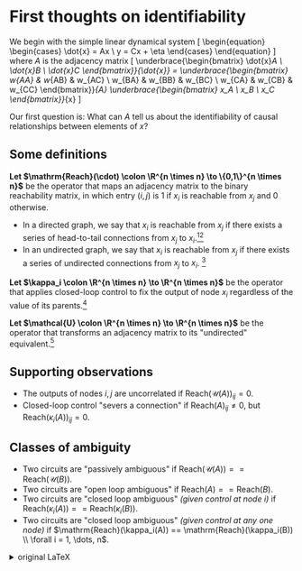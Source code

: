 # First thoughts on identifiability

We begin with the simple linear dynamical system
\[
\begin{equation}
    \begin{cases} \dot{x} = Ax \\ y = Cx + \eta \end{cases}
\end{equation}
\]
where $A$ is the adjacency matrix
\[
\underbrace{\begin{bmatrix} \dot{x}_A \\ \dot{x}_B \\ \dot{x}_C \end{bmatrix}}_{\dot{x}} =
\underbrace{\begin{bmatrix}
    w_{AA} & w_{AB} & w_{AC} \\
    w_{BA} & w_{BB} & w_{BC} \\
    w_{CA} & w_{CB} & w_{CC}
\end{bmatrix}}_{A}
\underbrace{\begin{bmatrix}
    x_A \\
    x_B \\
    x_C
\end{bmatrix}}_{x}
\]

Our first question is: What can $A$ tell us about the identifiability of causal relationships between elements of $x$?

## Some definitions

**Let $\mathrm{Reach}(\cdot) \colon \R^{n \times n} \to \{0,1\}^{n \times n}$** be the operator that maps an adjacency matrix to the binary reachability matrix, in which entry $(i,j)$ is $1$ if $x_i$ is reachable from $x_j$ and $0$ otherwise. 
- In a directed graph, we say that $x_i$ is reachable from $x_j$ if there exists a series of head-to-tail connections from $x_j$ to $x_i$.[^fn][^index]
- In an undirected graph, we say that $x_i$ is reachable from $x_j$ if there exists a series of undirected connections from $x_j$ to $x_i$.
[^fork]

[^fork]: 🚧 in code I've also implemented what I call "fork-shaped" reachability which captures whether a node `i` can be reached by any of *the parents of* node `j` and "collider-shaped" reachability which captures whether a node `i` and node `j` shared descendants - *verify this, include above if useful*

[^index]: to-do resolve indexing convention
[^fn]: Note that for a binary adjacency matrix $A$, $A^k_{ij} = 1$ $\iff$ $x_i$ is reachable from $x_j$ in $k$ "hops." Using this fact and the fact that $e^A = \sum_{k \geq 0} \tfrac{1}{k!} A^k$, we can compute $\mathrm{Reach}(\cdot)$ as $\mathrm{Reach}(A) = \mathrm{Binarize}(\mathrm{expm}(\mathrm{Binarize}(A)))$.


**Let $\kappa_i \colon \R^{n \times n} \to \R^{n \times n}$** be the operator that applies closed-loop control to fix the output of node $x_i$ regardless of the value of its parents.[^ctrl_row]
 
 [^ctrl_row]: This can be implemented as removing node $i$'s parents, i.e., setting row $i$ of $A$ to zero.

**Let $\mathcal{U} \colon \R^{n \times n} \to \R^{n \times n}$** be the operator that transforms an adjacency matrix to its "undirected" equivalent.[^undirect]

[^undirect]: This can be implemented as $\mathcal{U}(A) = (A \neq 0) ~\vert~ (A \neq 0)^T)$ where $\vert$ denotes the element-wise OR operator.

## Supporting observations 
- The outputs of nodes $i,j$ are uncorrelated if $\mathrm{Reach}(\mathcal{U}(A))_{ij} = 0$.
- Closed-loop control "severs a connection" if $\mathrm{Reach}(A)_{ij} \neq 0$, but $\mathrm{Reach}(\kappa_i(A))_{ij} = 0$.

## Classes of ambiguity
- Two circuits are "passively ambiguous" if 
  $\mathrm{Reach}(\mathcal{U}(A)) == \mathrm{Reach}(\mathcal{U}(B))$.
- Two circuits are "open loop ambiguous" if
$\mathrm{Reach}(A) == \mathrm{Reach}(B)$.
- Two circuits are "closed loop ambiguous" *(given control at node i)* if $\mathrm{Reach}(\kappa_i(A)) == \mathrm{Reach}(\kappa_i(B))$.
- Two circuits are "closed loop ambiguous" *(given control at any one node)* if 
$\mathrm{Reach}(\kappa_i(A)) == \mathrm{Reach}(\kappa_i(B)) \\
\forall i = 1, \dots, n$.


<details><summary> original LaTeX </summary>
```latex
\def\Reach{\mathcal{R}}%{\mathrm{Reach}}
\def\Control{\kappa_i}
\def\CL{\mathcal{C}}
\def\OL{\mathcal{O}}
\def\pluseqq{\mathrel{{+}{=}}}
\def\Undirect{\mathcal{U}}%{\mathcal{U}}

\paragraph{Some definitions.}
\begin{enumerate}
    \item Let $\mathrm{Reach}(\cdot) \colon \R^{n \times n} \to \{0,1\}^{n \times n}$ be the operator that maps an adjacency matrix to the binary reachability matrix, in which entry $(i,j)$ is $1$ if $x_i$ is reachable from $x_j$ and $0$ otherwise. In a directed graph, we say that $x_i$ is reachable from $x_j$ if there exists a series of head-to-tail connections from $x_j$ to $x_i$.\footnote{Note that for a binary adjacency matrix $A$, $A^k_{ij} = 1$ $\iff$ $x_i$ is reachable from $x_j$ in $k$ "hops." Using this fact and the fact that $e^A = \sum_{k \geq 0} \tfrac{1}{k!} A^k$, we can compute $\mathrm{Reach}(\cdot)$ as $\mathrm{Reach}(A) = \mathrm{Binarize}(\mathrm{expm}(\mathrm{Binarize}(A)))$.} In an undirected graph, we say that $x_i$ is reachable from $x_j$ if there exists a series of undirected connections from $x_j$ to $x_i$.
    \item Let $\kappa_i \colon \R^{n \times n} \to \R^{n \times n}$ be the operator that applies closed-loop control to fix the output of node $x_i$ regardless of the value of its parents.\footnote{This can be implemented as removing node $i$'s parents, i.e., setting row $i$ of $A$ to zero.}
    \item Let $\mathcal{U} \colon \R^{n \times n} \to \R^{n \times n}$ be the operator that transforms an adjacency matrix to its "undirected" equivalent.\footnote{This can be implemented as $\mathcal{U}(A) = (A \neq 0) ~\vert~ (A \neq 0)^T)$ where $\vert$ denotes the element-wise OR operator.}
\end{enumerate}

\paragraph{Supporting observations.}
\begin{enumerate}
    \item The outputs of nodes $i,j$ are uncorrelated if $\mathrm{Reach}(\mathcal{U}(A))_{ij} = 0$.
    \item Closed-loop control "severs a connection" if $\mathrm{Reach}(A)_{ij} \neq 0$, but $\mathrm{Reach}(\kappa_i(A))_{ij} = 0$.
\end{enumerate}

\paragraph{Adam's rules of ID.}
\begin{enumerate}  
    \item Two circuits are "passively ambiguous" if $\mathrm{Reach}(\mathcal{U}(A)) == \mathrm{Reach}(\mathcal{U}(B))$.
    \item Two circuits are "open loop ambiguous" if $\mathrm{Reach}(A) == \mathrm{Reach}(B)$.
    \item Two circuits are "closed loop ambiguous" \textit{given control at node i} if $\mathrm{Reach}(\kappa_i(A)) == \mathrm{Reach}(\kappa_i(B))$.
    \item Two circuits are "closed loop ambiguous" \textit{(given control at any one node)} if $\mathrm{Reach}(\kappa_i(A)) == \mathrm{Reach}(\kappa_i(B))$ for $i = 1, \dots, n$.
\end{enumerate}
```
</details>